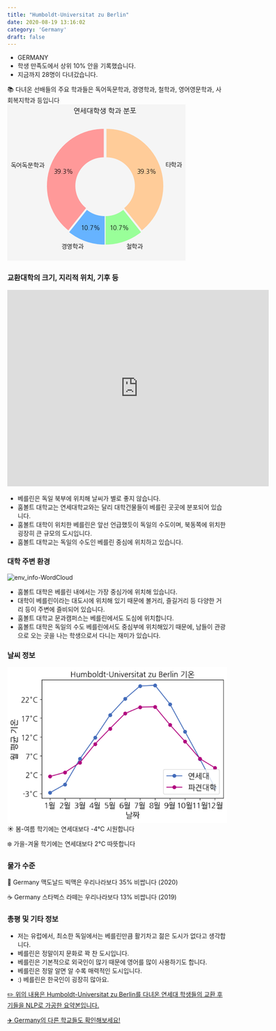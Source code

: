 ```yaml
---
title: "Humboldt-Universitat zu Berlin"
date: 2020-08-19 13:16:02
category: 'Germany'
draft: false
---
```



* GERMANY
* 학생 만족도에서 상위 10% 안을 기록했습니다.
* 지금까지 28명이 다녀갔습니다. 

📚 다녀온 선배들의 주요 학과들은 독어독문학과, 경영학과, 철학과, 영어영문학과, 사회복지학과 등입니다
![department-info](../plots/DE000017.png)
### 교환대학의 크기, 지리적 위치, 기후 등
<iframe
width="600"
height="450"
frameborder="0" style="border:0"
src="https://www.google.com/maps/embed/v1/place?key=AIzaSyC9e1AME-pVmWC4hBpFdu5S4dKzyepa3HQ&q=Humboldt-Universitat+zu+Berlin&center=52.517883,13.3936551&zoom=14" allowfullscreen>
</iframe>

* 베를린은 독일 북부에 위치해 날씨가 별로 좋지 않습니다.
* 훔볼트 대학교는 연세대학교와는 달리 대학건물들이 베를린 곳곳에 분포되어 있습니다.
* 훔볼트 대학이 위치한 베를린은 앞선 언급했듯이 독일의 수도이며, 북동쪽에 위치한 굉장히 큰 규모의 도시입니다.
* 훔볼트 대학교는 독일의 수도인 베를린 중심에 위치하고 있습니다.


### 대학 주변 환경

![env_info-WordCloud](../univ_wordclouds_okt/env_info/DE000017_env_info_okt.png)

* 훔볼트 대학은 베를린 내에서는 가장 중심가에 위치해 있습니다.
* 대학이 베를린이라는 대도시에 위치해 있기 때문에 볼거리, 즐길거리 등 다양한 거리 등이 주변에 즐비되어 있습니다.
* 훔볼트 대학교 문과캠퍼스는 베를린에서도 도심에 위치합니다.
* 훔볼트 대학은 독일의 수도 베를린에서도 중심부에 위치해있기 때문에, 남들이 관광으로 오는 곳을 나는 학생으로서 다니는 재미가 있습니다.


### 날씨 정보 
 ![temparature_DE000017](../plots/weather/DE000017.png)
☀️ 봄-여름 학기에는 연세대보다 -4°C 시원합니다

❄️ 가을-겨울 학기에는 연세대보다 2°C 따뜻합니다
### 물가 수준 
🍔 Germany 맥도날드 빅맥은 우리나라보다 35% 비쌉니다 (2020)

☕️ Germany 스타벅스 라떼는 우리나라보다 13% 비쌉니다 (2019)

### 총평 및 기타 정보
* 저는 유럽에서, 최소한 독일에서는 베를린만큼 활기차고 젊은 도시가 없다고 생각합니다.
* 베를린은 정말이지 문화로 꽉 찬 도시입니다.
* 베를린은 기본적으로 외국인이 많기 때문에 영어를 많이 사용하기도 합니다.
* 베를린은 정말 알면 알 수록 매력적인 도시입니다.
* :) 베를린은 한국인이 굉장히 많아요.


[✏️ 위의 내용은 Humboldt-Universitat zu Berlin를 다녀온 연세대 학생들의 교환 후기들을 NLP로 가공한 요약본입니다.](http://oia.yonsei.ac.kr/partner/expReport.asp?ucode=DE000017&bgbn=A)

[✈️ Germany의 다른 학교들도 확인해보세요!](https://yonsei-exchange.netlify.app/?category=Germany)
